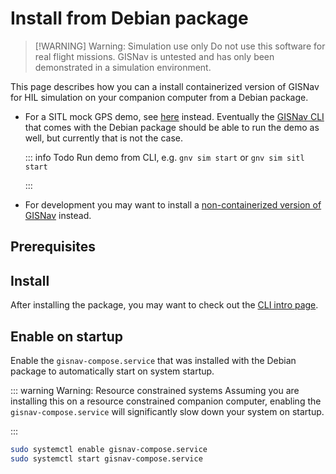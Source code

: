 # Install from Debian package

> [!WARNING] Warning: Simulation use only
> Do not use this software for real flight missions. GISNav is untested and has only been demonstrated in a simulation environment.

This page describes how you can a install containerized version of GISNav for HIL simulation on your companion computer from a Debian package.

- For a SITL mock GPS demo, see [here](/README) instead. Eventually the [GISNav CLI](/gisnav-cli) that comes with the Debian package should be able to run the demo as well, but currently that is not the case.

    ::: info Todo
    Run demo from CLI, e.g. `gnv sim start` or `gnv sim sitl start`

    :::

- For development you may want to install a [non-containerized version of GISNav](/install-locally) instead.




## Prerequisites

<!--@include: ./shared/docker-compose-required.md-->

## Install

<!--@include: ./shared/install-debian.md-->

After installing the package, you may want to check out the [CLI intro page](/gisnav-cli).

## Enable on startup

Enable the `gisnav-compose.service` that was installed with the Debian package to automatically start on system startup.

::: warning Warning: Resource constrained systems
Assuming you are installing this on a resource constrained companion computer, enabling the `gisnav-compose.service` will significantly slow down your system on startup.

:::

```bash
sudo systemctl enable gisnav-compose.service
sudo systemctl start gisnav-compose.service
```
